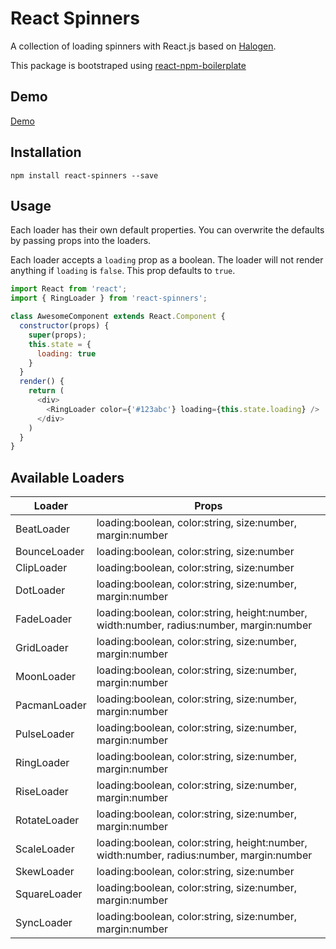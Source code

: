 # React Spinners

A collection of loading spinners with React.js based on [Halogen](https://github.com/yuanyan/halogen). 

This package is bootstraped using [react-npm-boilerplate](https://github.com/juliancwirko/react-npm-boilerplate)

## Demo

[Demo](https://davidhu2000.github.io/react-spinners)

## Installation

    npm install react-spinners --save

## Usage

Each loader has their own default properties. You can overwrite the defaults by passing props into the loaders.

Each loader accepts a `loading` prop as a boolean. The loader will not render anything if `loading` is `false`. This prop defaults to `true`.

```js
import React from 'react';
import { RingLoader } from 'react-spinners';

class AwesomeComponent extends React.Component {
  constructor(props) {
    super(props);
    this.state = {
      loading: true
    }
  }
  render() {
    return (
      <div>
        <RingLoader color={'#123abc'} loading={this.state.loading} />
      </div>
    )
  }
}
```

## Available Loaders

Loader       | Props
-------------|-------------------------------------------------------------------------------------------
BeatLoader   | loading:boolean, color:string, size:number, margin:number
BounceLoader | loading:boolean, color:string, size:number
ClipLoader   | loading:boolean, color:string, size:number
DotLoader    | loading:boolean, color:string, size:number, margin:number
FadeLoader   | loading:boolean, color:string, height:number, width:number, radius:number,  margin:number
GridLoader   | loading:boolean, color:string, size:number, margin:number
MoonLoader   | loading:boolean, color:string, size:number, margin:number
PacmanLoader | loading:boolean, color:string, size:number, margin:number
PulseLoader  | loading:boolean, color:string, size:number, margin:number
RingLoader   | loading:boolean, color:string, size:number, margin:number
RiseLoader   | loading:boolean, color:string, size:number, margin:number
RotateLoader | loading:boolean, color:string, size:number, margin:number
ScaleLoader  | loading:boolean, color:string, height:number, width:number, radius:number,  margin:number
SkewLoader   | loading:boolean, color:string, size:number
SquareLoader | loading:boolean, color:string, size:number, margin:number
SyncLoader   | loading:boolean, color:string, size:number, margin:number

